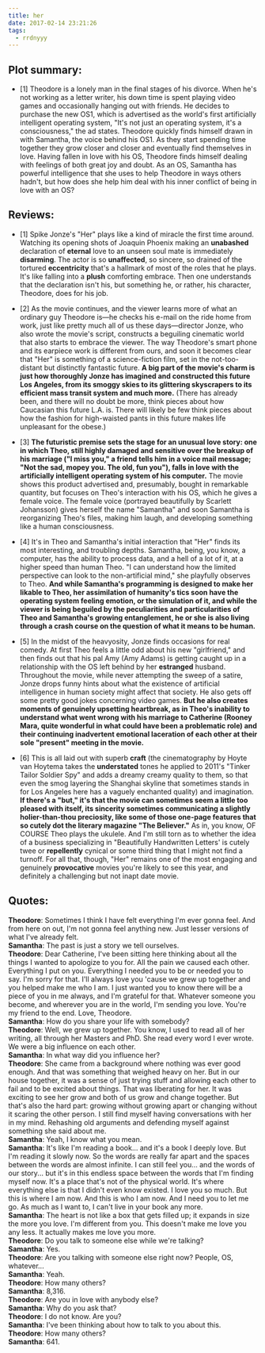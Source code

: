 ```yaml
---
title: her
date: 2017-02-14 23:21:26
tags:
  - rrdnyyy
---
```

## Plot summary:

- [1] Theodore is a lonely man in the final stages of his divorce. When he's not working as a letter writer, his down time is spent playing video games and occasionally hanging out with friends. He decides to purchase the new OS1, which is advertised as the world's first artificially intelligent operating system, "It's not just an operating system, it's a consciousness," the ad states. Theodore quickly finds himself drawn in with Samantha, the voice behind his OS1. As they start spending time together they grow closer and closer and eventually find themselves in love. Having fallen in love with his OS, Theodore finds himself dealing with feelings of both great joy and doubt. As an OS, Samantha has powerful intelligence that she uses to help Theodore in ways others hadn't, but how does she help him deal with his inner conflict of being in love with an OS?

<!-- more -->

## Reviews:

- [1] Spike Jonze's "Her" plays like a kind of miracle the first time around. Watching its opening shots of Joaquin Phoenix making an **unabashed** declaration of **eternal** love to an unseen soul mate is immediately **disarming**. The actor is so **unaffected**, so sincere, so drained of the tortured **eccentricity** that's a hallmark of most of the roles that he plays. It's like falling into a **plush** comforting embrace. Then one understands that the declaration isn't his, but something he, or rather, his character, Theodore, does for his job.

- [2] As the movie continues, and the viewer learns more of what an ordinary guy Theodore is—he checks his e-mail on the ride home from work, just like pretty much all of us these days—director Jonze, who also wrote the movie's script, constructs a beguiling cinematic world that also starts to embrace the viewer. The way Theodore's smart phone and its earpiece work is different from ours, and soon it becomes clear that "Her" is something of a science-fiction film, set in the not-too-distant but distinctly fantastic future. **A big part of the movie's charm is just how thoroughly Jonze has imagined and constructed this future Los Angeles, from its smoggy skies to its glittering skyscrapers to its efficient mass transit system and much more.** (There has already been, and there will no doubt be more, think pieces about how Caucasian this future L.A. is. There will likely be few think pieces about how the fashion for high-waisted pants in this future makes life unpleasant for the obese.)

- [3] **The futuristic premise sets the stage for an unusual love story: one in which Theo, still highly damaged and sensitive over the breakup of his marriage ("I miss you," a friend tells him in a voice mail message; "Not the sad, mopey you. The old, fun you"), falls in love with the artificially intelligent operating system of his computer.** The movie shows this product advertised and, presumably, bought in remarkable quantity, but focuses on Theo's interaction with his OS, which he gives a female voice. The female voice (portrayed beautifully by Scarlett Johansson) gives herself the name "Samantha" and soon Samantha is reorganizing Theo's files, making him laugh, and developing something like a human consciousness.

- [4] It's in Theo and Samantha's initial interaction that "Her" finds its most interesting, and troubling depths. Samantha, being, you know, a computer, has the ability to process data, and a hell of a lot of it, at a higher speed than human Theo. "I can understand how the limited perspective can look to the non-artificial mind," she playfully observes to Theo. **And while Samantha's programming is designed to make her likable to Theo, her assimilation of humanity's tics soon have the operating system feeling emotion, or the simulation of it, and while the viewer is being beguiled by the peculiarities and particularities of Theo and Samantha's growing entanglement, he or she is also living through a crash course on the question of what it means to be human.**

- [5] In the midst of the heavyosity, Jonze finds occasions for real comedy. At first Theo feels a little odd about his new "girlfriend," and then finds out that his pal Amy (Amy Adams) is getting caught up in a relationship with the OS left behind by her **estranged** husband. Throughout the movie, while never attempting the sweep of a satire, Jonze drops funny hints about what the existence of artificial intelligence in human society might affect that society. He also gets off some pretty good jokes concerning video games. **But he also creates moments of genuinely upsetting heartbreak, as in Theo's inability to understand what went wrong with his marriage to Catherine (Rooney Mara, quite wonderful in what could have been a problematic role) and their continuing inadvertent emotional laceration of each other at their sole "present" meeting in the movie.**

- [6] This is all laid out with superb **craft** (the cinematography by Hoyte van Hoytema takes the **understated** tones he applied to 2011's "Tinker Tailor Soldier Spy" and adds a dreamy creamy quality to them, so that even the smog layering the Shanghai skyline that sometimes stands in for Los Angeles here has a vaguely enchanted quality) and imagination. **If there's a "but," it's that the movie can sometimes seem a little too pleased with itself, its sincerity sometimes communicating a slightly holier-than-thou preciosity, like some of those one-page features that so cutely dot the literary magazine "The Believer."** As in, you know, OF COURSE Theo plays the ukulele. And I'm still torn as to whether the idea of a business specializing in "Beautifully Handwritten Letters' is cutely twee or **repellently** cynical or some third thing that I might not find a turnoff. For all that, though, "Her" remains one of the most engaging and genuinely **provocative** movies you're likely to see this year, and definitely a challenging but not inapt date movie.



## Quotes:

**Theodore**: Sometimes I think I have felt everything I'm ever gonna feel. And from here on out, I'm not gonna feel anything new. Just lesser versions of what I've already felt.<br>
**Samantha**: The past is just a story we tell ourselves.<br>
**Theodore**: Dear Catherine, I've been sitting here thinking about all the things I wanted to apologize to you for. All the pain we caused each other. Everything I put on you. Everything I needed you to be or needed you to say. I'm sorry for that. I'll always love you 'cause we grew up together and you helped make me who I am. I just wanted you to know there will be a piece of you in me always, and I'm grateful for that. Whatever someone you become, and wherever you are in the world, I'm sending you love. You're my friend to the end. Love, Theodore.<br>
**Samantha**: How do you share your life with somebody?<br>
**Theodore**: Well, we grew up together. You know, I used to read all of her writing, all through her Masters and PhD. She read every word I ever wrote. We were a big influence on each other.<br>
**Samantha**: In what way did you influence her?<br>
**Theodore**: She came from a background where nothing was ever good enough. And that was something that weighed heavy on her. But in our house together, it was a sense of just trying stuff and allowing each other to fail and to be excited about things. That was liberating for her. It was exciting to see her grow and both of us grow and change together. But that's also the hard part: growing without growing apart or changing without it scaring the other person. I still find myself having conversations with her in my mind. Rehashing old arguments and defending myself against something she said about me.<br>
**Samantha**: Yeah, I know what you mean.<br>
**Samantha**: It's like I'm reading a book... and it's a book I deeply love. But I'm reading it slowly now. So the words are really far apart and the spaces between the words are almost infinite. I can still feel you... and the words of our story... but it's in this endless space between the words that I'm finding myself now. It's a place that's not of the physical world. It's where everything else is that I didn't even know existed. I love you so much. But this is where I am now. And this is who I am now. And I need you to let me go. As much as I want to, I can't live in your book any more.<br>
**Samantha**: The heart is not like a box that gets filled up; it expands in size the more you love. I'm different from you. This doesn't make me love you any less. It actually makes me love you more.<br>
**Theodore**: Do you talk to someone else while we're talking?<br>
**Samantha**: Yes.<br>
**Theodore**: Are you talking with someone else right now? People, OS, whatever...<br>
**Samantha**: Yeah.<br>
**Theodore**: How many others?<br>
**Samantha**: 8,316.<br>
**Theodore**: Are you in love with anybody else?<br>
**Samantha**: Why do you ask that?<br>
**Theodore**: I do not know. Are you?<br>
**Samantha**: I've been thinking about how to talk to you about this.<br>
**Theodore**: How many others?<br>
**Samantha**: 641.<br>

